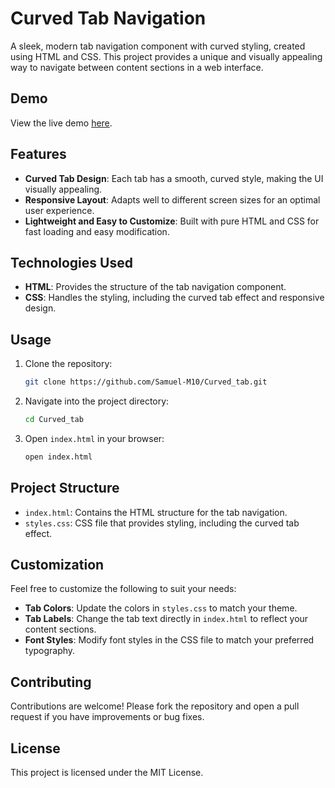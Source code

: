 # Curved Tab Navigation

A sleek, modern tab navigation component with curved styling, created using HTML and CSS. This project provides a unique and visually appealing way to navigate between content sections in a web interface.

## Demo

View the live demo [here](https://samuel-m10.github.io/Curved_tab/).

## Features

- **Curved Tab Design**: Each tab has a smooth, curved style, making the UI visually appealing.
- **Responsive Layout**: Adapts well to different screen sizes for an optimal user experience.
- **Lightweight and Easy to Customize**: Built with pure HTML and CSS for fast loading and easy modification.

## Technologies Used

- **HTML**: Provides the structure of the tab navigation component.
- **CSS**: Handles the styling, including the curved tab effect and responsive design.

## Usage

1. Clone the repository:
    ```bash
    git clone https://github.com/Samuel-M10/Curved_tab.git
    ```
2. Navigate into the project directory:
    ```bash
    cd Curved_tab
    ```
3. Open `index.html` in your browser:
    ```bash
    open index.html
    ```

## Project Structure

- `index.html`: Contains the HTML structure for the tab navigation.
- `styles.css`: CSS file that provides styling, including the curved tab effect.

## Customization

Feel free to customize the following to suit your needs:
- **Tab Colors**: Update the colors in `styles.css` to match your theme.
- **Tab Labels**: Change the tab text directly in `index.html` to reflect your content sections.
- **Font Styles**: Modify font styles in the CSS file to match your preferred typography.

## Contributing

Contributions are welcome! Please fork the repository and open a pull request if you have improvements or bug fixes.

## License

This project is licensed under the MIT License.

